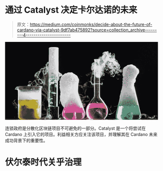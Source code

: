 # 通过 Catalyst 决定卡尔达诺的未来

> 原文：<https://medium.com/coinmonks/decide-about-the-future-of-cardano-via-catalyst-9df7ab475892?source=collection_archive---------4----------------------->

![](img/056156a0dd021b3d6d09644ea92571ad.png)

连锁政府是分散化区块链项目不可避免的一部分。Catalyst 是一个将尝试在 Cardano 上引入它的项目。利益相关方应关注该项目，并理解其在 Cardano 未来成功背景下的重要性。

# **伏尔泰时代关乎治理**